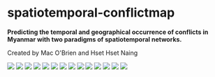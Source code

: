 # spatiotemporal-conflictmap
**Predicting the temporal and geographical occurrence of conflicts in Myanmar with two paradigms of spatiotemporal networks.**


Created by Mac O'Brien and Hset Hset Naing

![](/slides/Slide1.jpg?raw=true)
![](/slides/Slide2.jpg?raw=true)
![](/slides/Slide3.jpg?raw=true)
![](/slides/Slide4.jpg?raw=true)
![](/slides/Slide5.jpg?raw=true)
![](/slides/Slide6.jpg?raw=true)
![](/slides/Slide7.jpg?raw=true)
![](/slides/Slide8.jpg?raw=true)
![](/slides/Slide9.jpg?raw=true)
![](/slides/Slide10.jpg?raw=true)
![](/slides/Slide11.jpg?raw=true)
![](/slides/Slide12.jpg?raw=true)
![](/slides/Slide13.jpg?raw=true)
![](/slides/Slide14.jpg?raw=true)
